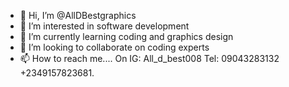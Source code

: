 - 👋 Hi, I’m @AllDBestgraphics
- 👀 I’m interested in software development
- 🌱 I’m currently learning coding and graphics design
- 💞️ I’m looking to collaborate on coding experts
- 📫 How to reach me.... On IG: All_d_best008 Tel: 09043283132
+2349157823681.


<!---
AllDBestgraphics/AllDBestgraphics is a ✨ special ✨ repository because its `README.md` (this file) appears on your GitHub profile.
You can click the Preview link to take a look at your changes.
--->
